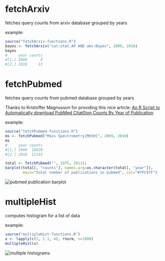 # fetchArxiv

fetches query counts from arxiv database grouped by years

example:

```R
source("fetchArxiv-functions.R")
bayes <- fetchArxiv("cat:stat.AP AND abs:Bayes", 2009, 2010)
bayes
#     year counts
#[1,] 2009      4
#[2,] 2010     13
```


# fetchPubmed

fetches query counts from pubmed database grouped by years

Thanks to Kristoffer Magnusson for providing this nice article: 
[An R Script to Automatically download PubMed Citat0ion Counts By Year of
Publication](http://rpsychologist.com/an-r-script-to-automatically-look-at-pubmed-citation-counts-by-year-of-publication/)

example:

```R
source("fetchPubmed-functions.R")
ms <- fetchPubmed("Mass Spectrometry[MeSH]", 2009, 2010)
ms
#     year counts
#[1,] 2009  10829
#[2,] 2010  11143

total <- fetchPubmed("", 1975, 2011);
barplot(total[, "counts"], names.arg=as.character(total[, "year"]),
        main="total number of publications in pubmed", col="#7FC97F")
```
![pubmed publication barplot](https://github.com/sgibb/rmisc/raw/master/images/totalNumberPubmed.png)

# multipleHist

computes histogram for a list of data

example:
```R
source("multipleHist-functions.R")
x <- lapply(c(1, 1.1, 4), rnorm, n=1000)
multipleHist(x)
```
![multiple histograms](https://github.com/sgibb/rmisc/raw/master/images/multipleHist.png)
